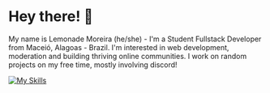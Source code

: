 Hey there! 👋
=================================

 My name is Lemonade Moreira (he/she) - I'm a Student Fullstack Developer from Maceió, Alagoas - Brazil. I'm interested in web development, moderation and building thriving online communities. I work on random projects on my free time, mostly involving discord!

[![My Skills](https://skillicons.dev/icons?i=js,html,css,python&perline=2)](https://skillicons.dev)
